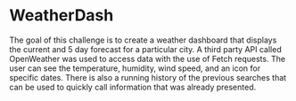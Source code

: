 # WeatherDash

The goal of this challenge is to create a weather dashboard that displays the current and 5 day forecast for a particular city. A third party API called OpenWeather was used to access data with the use of Fetch requests. The user can see the temperature, humidity, wind speed, and an icon for specific dates. There is also a running history of the previous searches that can be used to quickly call information that was already presented. 

